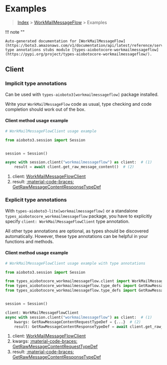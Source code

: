 # Examples

> [Index](../README.md) > [WorkMailMessageFlow](./README.md) > Examples

!!! note ""

    Auto-generated documentation for [WorkMailMessageFlow](https://boto3.amazonaws.com/v1/documentation/api/latest/reference/services/workmailmessageflow.html#workmailmessageflow)
    type annotations stubs module [types-aiobotocore-workmailmessageflow](https://pypi.org/project/types-aiobotocore-workmailmessageflow/).

## Client

### Implicit type annotations

Can be used with `types-aioboto3[workmailmessageflow]` package installed.

Write your `WorkMailMessageFlow` code as usual,
type checking and code completion should work out of the box.



#### Client method usage example

```python
# WorkMailMessageFlowClient usage example

from aioboto3.session import Session


session = Session()

async with session.client("workmailmessageflow") as client:  # (1)
    result = await client.get_raw_message_content()  # (2)
```

1. client: [WorkMailMessageFlowClient](./client.md)
2. result: [:material-code-braces: GetRawMessageContentResponseTypeDef](./type_defs.md#getrawmessagecontentresponsetypedef)






### Explicit type annotations

With `types-aioboto3-lite[workmailmessageflow]`
or a standalone `types_aiobotocore_workmailmessageflow` package, you have to explicitly specify
`client: WorkMailMessageFlowClient` type annotation.

All other type annotations are optional, as types should be discovered automatically.
However, these type annotations can be helpful in your functions and methods.


#### Client method usage example

```python
# WorkMailMessageFlowClient usage example with type annotations

from aioboto3.session import Session

from types_aiobotocore_workmailmessageflow.client import WorkMailMessageFlowClient
from types_aiobotocore_workmailmessageflow.type_defs import GetRawMessageContentResponseTypeDef
from types_aiobotocore_workmailmessageflow.type_defs import GetRawMessageContentRequestTypeDef


session = Session()

client: WorkMailMessageFlowClient
async with session.client("workmailmessageflow") as client:  # (1)
    kwargs: GetRawMessageContentRequestTypeDef = {...}  # (2)
    result: GetRawMessageContentResponseTypeDef = await client.get_raw_message_content(**kwargs)  # (3)
```

1. client: [WorkMailMessageFlowClient](./client.md)
2. kwargs: [:material-code-braces: GetRawMessageContentRequestTypeDef](./type_defs.md#getrawmessagecontentrequesttypedef)
3. result: [:material-code-braces: GetRawMessageContentResponseTypeDef](./type_defs.md#getrawmessagecontentresponsetypedef)






